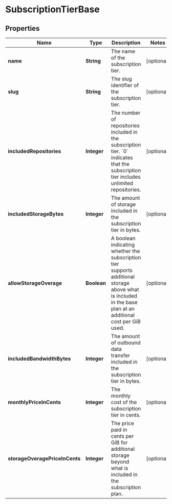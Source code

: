 

# SubscriptionTierBase


## Properties

| Name | Type | Description | Notes |
|------------ | ------------- | ------------- | -------------|
|**name** | **String** | The name of the subscription tier. |  [optional] |
|**slug** | **String** | The slug identifier of the subscription tier. |  [optional] |
|**includedRepositories** | **Integer** | The number of repositories included in the subscription tier. &#x60;0&#x60; indicates that the subscription tier includes unlimited repositories. |  [optional] |
|**includedStorageBytes** | **Integer** | The amount of storage included in the subscription tier in bytes. |  [optional] |
|**allowStorageOverage** | **Boolean** | A boolean indicating whether the subscription tier supports additional storage above what is included in the base plan at an additional cost per GiB used. |  [optional] |
|**includedBandwidthBytes** | **Integer** | The amount of outbound data transfer included in the subscription tier in bytes. |  [optional] |
|**monthlyPriceInCents** | **Integer** | The monthly cost of the subscription tier in cents. |  [optional] |
|**storageOveragePriceInCents** | **Integer** | The price paid in cents per GiB for additional storage beyond what is included in the subscription plan. |  [optional] |



